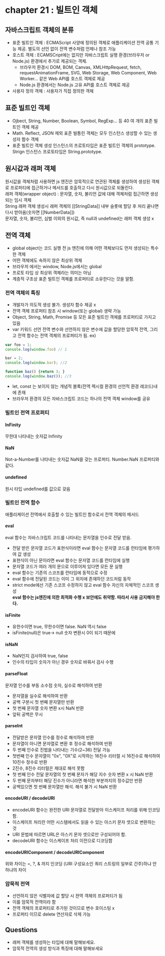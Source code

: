 # chapter 21 : 빌트인 객체

## 자바스크립트 객체의 분류
- 표준 빌트인 객체 : ECMAScript 사양에 정의된 객체로 애플리케이션 전역 공통 기능 제공. 별도의 선언 없이 전역 변수처럼 언제나 참조 가능
- 호스트 객체 : ECAMSCript에는 없지만 자바스크립트 실행 환경(브라우저 or Node.js) 환경에서 추가로 제공되는 객체.
    - 브라우저 환경시 DOM, BOM, Canvas, XMLHttpRequest, fetch, requestAnimationFrame, SVG, Web Storage, Web Component, Web Worker... 같은 Web API를 호스트 객체로 제공
    - Node.js 환경에서는 Node.js 고유 API를 호스트 객체로 제공
- 사용자 정의 객체 : 사용자가 직접 정의한 객체

## 표준 빌트인 객체
- Ojbect, String, Number, Boolean, Symbol, RegExp... 등 40 여 개의 표준 빌트인 객체 제공  
- Math. Reflect, JSON 제외 표준 빌틍린 객체는 모두 인스턴스 생성할 수 있는 생성자 함수 객체  
- 표준 빌트인 객체 생성 인스턴스의 프로토타입은 표준 빌트인 객체의 prototype. Strign 인스턴스 프로토타입은 String.prototype.

## 원시값과 래퍼 객체
원시값을 객체처럼 사용하면 js 엔진은 암묵적으로 연관된 객체를 생성하여 생성된 객체로 프로퍼티에 접근하거나 메서드를 호출하고 다시 원시값으로 되돌린다.  
래퍼 객체(wrapper object) : 문자열, 숫자, 불리언 값에 대해 객체처럼 접근하면 생성되는 임시 객체  
String 래퍼 객체 생성시 래퍼 객체의 [[StringData]] 내부 슬롯에 할당 후 처리 끝나면 다시 받아옴(숫자면 [[NumberData]])    
문자열, 숫자, 불리언, 심벌 이외의 원시값, 즉 null과 undefined는 래퍼 객체 생성 x

## 전역 객체
- global object는 코드 실행 전 js 엔진에 의해 어떤 객체보다도 먼저 생성되는 특수한 객체  
- 어떤 객체에도 속하지 않은 최상위 객체
- 브라우저 에서는 window, Node.js에서는 global
- 프로토 타입 상 최상위 객체라는 의미는 아님
- 계층적 구조상 표준 빌트인 객체를 프로퍼티로 소유한다는 것을 말함.

### 전역 객체의 특징
- 개발자가 의도적 생성 불가. 생성자 함수 제공 x
- 전역 객체 프로퍼티 참조 시 window(또는 global) 생략 가능
- Object, String, Math, Promise 등 모든 표준 빌트인 객체를 프로퍼티로 가지고 있음
- var 키워드 선언 전역 변수와 선언하지 않은 변수에 값을 할당한 암묵적 전역, 그리고 전역 함수는 전역 객체의 프로퍼티가 됨.
ex)
```js
var foo = 1;
console.log(window.foo) // 1

bar = 2;
console.log(window.bar); //2

function baz() {return 3; }
console.log(window.baz()); //3
```
- let, const 는 보이지 않는 개념적 블록(전역 렉시컬 환경의 선언적 환경 레코드)내에 존재
- 브라우저 환경의 모든 자바스크립트 코드는 하나의 전역 객체 window를 공유

### 빌트인 전역 프로퍼티
#### InFinity
무한대 나타내는 숫자값 Infinity

#### NaN
Not-a-Number를 나타내는 숫자값 NaN을 갖는 프로퍼티. Number.NaN 프로퍼티와 같다.

#### undefined
원시 타입 undefined를 값으로 갖음

### 빌트인 전역 함수
애플리케이션 전역에서 호출할 수 있는 빌트인 함수로서 전역 객체의 메서드

#### eval
eval 함수는 자바스크립트 코드를 나타내는 문자열을 인수로 전달 받음.   
- 전달 받은 문자열 코드가 표현식이라면 eval 함수는 문자열 코드를 런타임에 평가하여 값 생성
- 표현식이 아닌 문이라면 eval 함수는 문자열 코드를 런타임에 실행
- 문자열 코드가 여러 개의 문으로 이루어져 있다면 모든 문 실행
- eval 함수는 기존의 스코프를 런타임에 동적으로 수정
- eval 함수에 전달된 코드는 이미 그 위치에 존재하던 코드처럼 동작 
- strict mode에선 기존 스코프 수정하지 않고 eval 함수 자신의 자체적인 스코프 생성  
**eval 함수는 js엔진에 의한 최적화 수행 x 보안에도 취약함. 따라서 사용 금지해야 한다.**

#### isFinite
- 유한수이면 true, 무한수이면 false. NaN 역시 false
- isFinite(null)은 true-> null 숫자 변환시 0이 되기 때문에

#### isNaN
- NaN인지 검사하여 true, false 
- 인수의 타입이 숫자가 아닌 경우 숫자로 바꿔서 검사 수행

#### parseFloat
문자열 인수를 부동 소수점 숫자, 실수로 해석하여 반환
- 문자열을 실수로 해석하여 반환
- 공백 구분시 첫 번째 문자열만 반환
- 첫 번째 문자열 숫자 변환 x시 NaN 반환
- 앞뒤 공백은 무시

#### parseInt
- 전달받은 문자열 인수를 정수로 해석하여 반환
- 문자열이 아니면 문자열로 변환 후 정수로 해석하여 반환
- 두 번째 인수로 진법을 나타내는 기수(2~36) 전달 가능
- 첫번째 인수 문자열이 "0x", "0X"로 시작하는 16진수 리터럴 시 16진수로 해석하여 10진수 정수로 반환
- 2진수, 8진수 리터럴은 제대로 해석 못함
- 첫 번째 인수 전달 문자열의 첫 번째 문자가 해당 지수 숫자 변환 x 시 NaN 반환
- 두 번째 문자부터 해당 진수가 아니라면 해석한 부분까지의 정수값만 반환
- 공백있으면 첫 번째 문자열만 해석. 해석 불가 시 NaN 반환

#### encodeURI / decodeURI
- encodeURI 함수는 완전한 URI 문자열로 전달받아 이스케이프 처리를 위해 인코딩함.
- 이스케이프 처리란 어떤 시스템에서도 읽을 수 있는 아스키 문자 셋으로 변환하는 것
- URI 문법에 따르면 URL은 아스키 문자 셋으로만 구성되어야 함.
- decodeURI 함수는 이스케이프 처리 이전으로 디코딩함

#### encodeURIComponent / decodeURIComponent
위와 차이는 =, ?, & 까지 인코딩 (URI 구성요소인 쿼리 스트링의 일부로 간주)하냐 안하냐의 차이

### 암묵적 전역
- 선언하지 않은 식별자에 값 할당 시 젼역 객체의 프로퍼티가 됨
- 이를 암묵적 전역이라 함
- 전역 객체의 프로퍼티로 추가된 것이므로 변수 호이스팅 x
- 프로퍼티 이므로 delete 연산자로 삭제 가능


## Questions
- 래퍼 객체를 생성하는 타입에 대해 말해보세요.
- 암묵적 전역의 생성 방식과 특징에 대해 말해보세요
